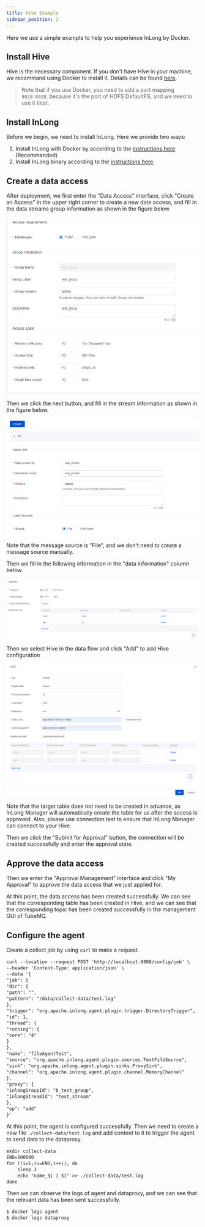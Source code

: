 ```yaml
---
title: Hive Example
sidebar_position: 2
---
```


Here we use a simple example to help you experience InLong by Docker.

## Install Hive
Hive is the necessary component. If you don't have Hive in your machine, we recommand using Docker to install it. Details can be found [here](https://github.com/big-data-europe/docker-hive).

> Note that if you use Docker, you need to add a port mapping `8020:8020`, because it's the port of HDFS DefaultFS, and we need to use it later.

## Install InLong
Before we begin, we need to install InLong. Here we provide two ways:
1. Install InLong with Docker by according to the [instructions here](deployment/docker.md).(Recommanded)
2. Install InLong binary according to the [instructions here](deployment/bare_metal.md).

## Create a data access
After deployment, we first enter the "Data Access" interface, click "Create an Access" in the upper right corner to create a new date access, and fill in the data streams group information as shown in the figure below.

![Create Group](img/create-group.png)

Then we click the next button, and fill in the stream information as shown in the figure below.

![Create Stream](img/create-stream.png)

Note that the message source is "File", and we don't need to create a message source manually.

Then we fill in the following information in the "data information" column below.

![Data Information](img/data-information.png)

Then we select Hive in the data flow and click "Add" to add Hive configuration

![Hive Config](img/hive-config.png)

Note that the target table does not need to be created in advance, as InLong Manager will automatically create the table for us after the access is approved. Also, please use connection test to ensure that InLong Manager can connect to your Hive.

Then we click the "Submit for Approval" button, the connection will be created successfully and enter the approval state.

## Approve the data access
Then we enter the "Approval Management" interface and click "My Approval" to approve the data access that we just applied for.

At this point, the data access has been created successfully. We can see that the corresponding table has been created in Hive, and we can see that the corresponding topic has been created successfully in the management GUI of TubeMQ.

## Configure the agent
Create a collect job by using `curl` to make a request.
```
curl --location --request POST 'http://localhost:8008/config/job' \
--header 'Content-Type: application/json' \
--data '{
"job": {
"dir": {
"path": "",
"pattern": "/data/collect-data/test.log"
},
"trigger": "org.apache.inlong.agent.plugin.trigger.DirectoryTrigger",
"id": 1,
"thread": {
"running": {
"core": "4"
}
},
"name": "fileAgentTest",
"source": "org.apache.inlong.agent.plugin.sources.TextFileSource",
"sink": "org.apache.inlong.agent.plugin.sinks.ProxySink",
"channel": "org.apache.inlong.agent.plugin.channel.MemoryChannel"
},
"proxy": {
"inlongGroupId": "b_test_group",
"inlongStreamId": "test_stream"
},
"op": "add"
}'
```

At this point, the agent is configured successfully.
Then we need to create a new file `./collect-data/test.log` and add content to it to trigger the agent to send data to the dataproxy.

``` shell
mkdir collect-data
END=100000
for ((i=1;i<=END;i++)); do
    sleep 3
    echo "name_$i | $i" >> ./collect-data/test.log
done
```

Then we can observe the logs of agent and dataproxy, and we can see that the relevant data has been sent successfully.

```
$ docker logs agent
$ docker logs dataproxy
```

